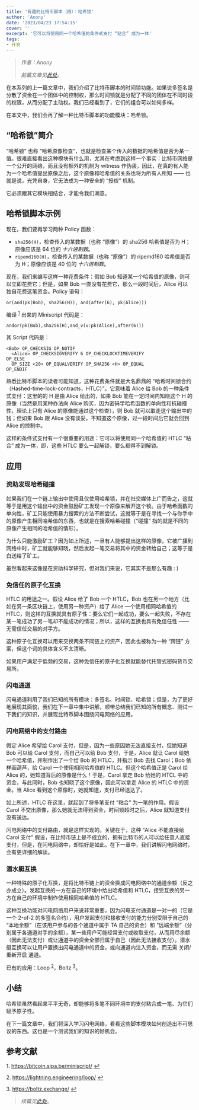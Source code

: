 ```yaml
---
title: '有趣的比特币脚本（四）：哈希锁'
author: 'Anony'
date: '2023/04/23 17:54:15'
cover: ''
excerpt: '它可以将使用同一个哈希值的条件式支付 “粘合” 成为一体'
tags:
- 开发
---
```



> *作者：Anony*
> 
> *前篇文章见[此处](https://www.btcstudy.org/2023/04/21/interesting-bitcoin-scripts-and-its-use-cases-part-3-time-locks/)。*

在本系列的上一篇文章中，我们介绍了比特币脚本的时间锁功能。如果说多签名是分散了资金在一个团体中的控制权，那么时间锁就是分配了不同的团体在不同时段的权限，从而分配了主动权。我们已经看到了，它们的组合可以如何多样。

在本文中，我们会再了解一种比特币脚本的功能模块：哈希锁。

## “哈希锁”简介

“哈希锁” 也称 “哈希原像检查”，也就是检查某个传入的数据的哈希值是否为某一值。很难直接看出这种模块有什么用，尤其在考虑到这样一个事实：比特币网络是一个公开的网络，而且没有额外的机制为 witness 作伪装，因此，在真的有人能为一个哈希值提出原像之后，这个原像和哈希值的关系也将为所有人所知 —— 也就是说，光凭自身，它无法成为一种安全的 “授权” 机制。

它必须跟其它模块相结合，才能令我们满意。

## 哈希锁脚本示例

现在，我们要再学习两种 Policy 函数：

- `sha256(H)`，检查传入的某数据（也称 “原像”）的 sha256 哈希值是否为 H；原像应该是 64 位的 *十六进制数*。
- `ripemd160(H)`，检查传入的某数据（也称 “原像”）的 ripemd160 哈希值是否为 H；原像应该是 40 位的 *十六进制数*。

现在，我们来编写这样一种花费条件：假如 Bob 知道某一个哈希值的原像，则可以立即花费它；但是，如果 Bob 一直没有花费它，那么一段时间后，Alice 可以独自花费这笔资金。Policy 语句：

```
or(and(pk(Bob), sha256(H)), and(after(6), pk(Alice)))
```

编译 <sup><a href="#note1" id="jump-1">1</a></sup> 出来的 Miniscript 代码是：

```
andor(pk(Bob),sha256(H),and_v(v:pk(Alice),after(6)))
```

其 Script 代码是：

```
<Bob> OP_CHECKSIG OP_NOTIF
  <Alice> OP_CHECKSIGVERIFY 6 OP_CHECKLOCKTIMEVERIFY
OP_ELSE
  OP_SIZE <20> OP_EQUALVERIFY OP_SHA256 <H> OP_EQUAL
OP_ENDIF
```

熟悉比特币脚本的读者可能知道，这种花费条件就是大名鼎鼎的 “哈希时间锁合约（Hashed-time-lock-contracts，HTLC）”。它意味着 Alice 给 Bob 的一种条件式支付：这里的的 H 是由 Alice 给出的，如果 Bob 能在一定时间内知晓这个 H 的原像（当然是用某种办法向 Alice 购买，因为密码学哈希函数的单向性和抗碰撞性，理论上只有 Alice 的原像能通过这个检查），则 Bob 就可以取走这个输出中的钱；但如果 Bob 跟 Alice 没有谈妥，不知道这个原像，过一段时间后它就会回到 Alice 的控制中。

这样的条件式支付有一个很重要的用途：它可以将使用同一个哈希值的 HTLC “粘合” 成为一体，即，这些 HTLC 要么一起解锁，要么都得不到解锁。

## 应用

### 资助发现哈希碰撞

如果我们在一个链上输出中使用且仅使用哈希锁，并在社交媒体上广而告之，这就等于是用这个输出中的资金鼓励矿工发现一个原像来解开这个锁。由于哈希函数的单向性，矿工只能使用暴力搜索的方法不断尝试，这就等于是在寻找一个与你手中的原像产生相同哈希值的东西，也就是在搜索哈希碰撞（“碰撞” 指的就是不同的原像产生相同的哈希值的情形）。

为什么只能激励矿工？因为如上所述，一旦有人能够提出这样的原像，它被广播到网络中时，矿工就能够知晓，然后发起一笔交易将其中的资金转给自己；这等于是白送给了矿工。

虽然看起来这像是在资助科学研究，但对我们来说，它其实不是那么有趣 : )

### 免信任的原子化互换

HTLC 的用途之一。假设 Alice 给了 Bob 一个 HTLC，Bob 也在另一个地方（比如在另一条区块链上，使用另一种资产）给了 Alice 一个使用相同哈希值的 HTLC，则这样的互换就具有原子性：要么它们一起成功，要么一起失败，不存在某一笔成功了另一笔却不能成功的情况；所以，这样的互换也具有免信任性 —— 无需信任交易的对手方。

这种原子化互换可以用来交换两条不同链上的资产，因此也被称为一种 “跨链” 方案，但这个词的具体含义不太清晰。

如果用户满足于低频的交易，这种免信任的原子化互换就能替代托管式密码货币交易所。

### 闪电通道

闪电通道利用了我们已知的所有模块：多签名、时间锁、哈希锁；但是，为了更好地展现其面貌，我们在下一章中集中讲解，顺带总结我们已知的所有概念、测试一下我们的知识，并展现比特币脚本围绕闪电网络的应用。

### 闪电网络中的支付路由

假定 Alice 希望给 Carol 支付，但是，因为一些原因她无法直接支付，但她知道 Bob 可以给 Carol 支付，而自己可以给 Bob 支付，于是，Alice 就让 Carol 给她一个哈希值，并制作出了一个给 Bob 的 HTLC，并指示 Bob 去找 Carol；Bob 依样画葫芦，给 Carol 一个使用相同哈希值的 HTLC。但这个哈希值正是 Carol 给 Alice 的，她知道背后的原像是什么！于是，Carol 拿走 Bob 给她的 HTCL 中的资金，与此同时，Bob 也知晓了这个原像，因此可以拿走 Alice 的 HTLC 中的资金。当 Alice 看到这个原像时，她就知道，支付已经送达了。

如上所述，HTLC 在这里，就起到了将多笔支付 “粘合” 为一笔的作用。假设 Carol 不交出原像，那么她就无法得到资金，时间锁超时之后，Alice 就知道支付没有送达。

闪电网络中的支付路由，就是这样实现的。关键在于，这种 “Alice 不能直接给 Carol 支付” 假设，在比特币链上是不成立的，拥有比特币的人可以给任意人直接支付，但是，在闪电网络中，却恰好是如此。在下一章中，我们讲解闪电网络时，会有更详细的解读。

### 潜水艇互换

一种特殊的原子化互换，是将比特币链上的资金换成闪电网络中的通道余额（反之亦成立）。发起互换的一方在自己的环境中给出哈希值和 HTLC，接受互换的另一方在自己的环境中制作使用相同哈希值的 HTLC。

这种互换功能对闪电网络用户来说非常重要，因为闪电支付通道是一对一的（它是一个 2-of-2 的多签名合约），用户发起支付和接收支付的能力分别受限于自己的 “本地余额”（在该用户参与的各个通道中属于 TA 自己的资金）和 “远端余额”（分别属于各通道对手的余额），某一些用户可能经常支付或收取支付，从而用尽余额（因此无法支付）或让通道中的资金全部归属于自己（因此无法接收支付）。潜水艇互换可以让用户置换出闪电通道中的资金，或向通道内注入资金，而无需 关闭/重新开启 通道。

已有的应用：Loop <sup><a href="#note2" id="jump-2">2</a></sup>，Boltz <sup><a href="#note3" id="jump-3">3</a></sup>。

## 小结

哈希锁虽然看起来平平无奇，却能够将多笔不同环境中的支付粘合成一笔、为它们赋予原子性。

在下一篇文章中，我们将深入学习闪电网络，看看这些脚本模块如何创造出不可思议的东西。这也是一个测试我们的知识的好机会。

## 参考文献

1.<a id="note1"> </a>https://bitcoin.sipa.be/miniscript/ <a href="#jump-1">↩</a>

2.<a id="note2"> </a>https://lightning.engineering/loop/ <a href="#jump-2">↩</a>

3.<a id="note3"> </a>https://boltz.exchange/ <a href="#jump-3">↩</a>

> *续篇见[此处](https://www.btcstudy.org/2023/04/24/interesting-bitcoin-scripts-and-its-use-cases-part-5-lightning-channels-and-lightning-network/)*。
